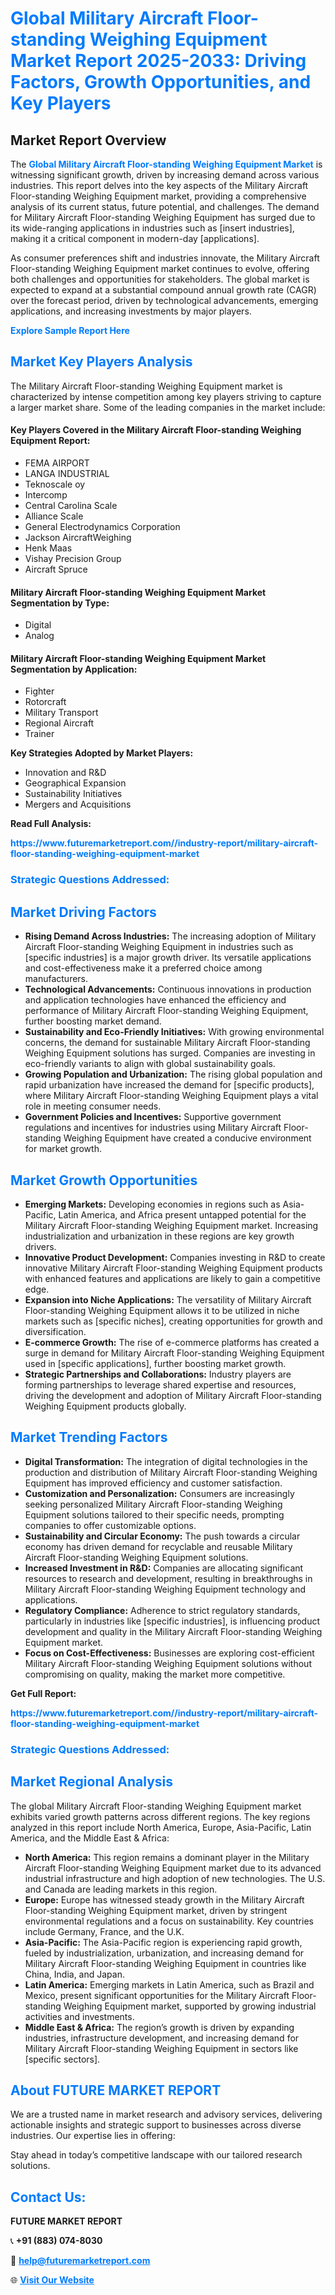 <h1 style="color: #007BFF;">Global Military Aircraft Floor-standing Weighing Equipment Market Report 2025-2033: Driving Factors, Growth Opportunities, and Key Players</h1>

<section id="overview">
<h2>Market Report Overview</h2>
<p>The <a href="https://www.futuremarketreport.com//industry-report/military-aircraft-floor-standing-weighing-equipment-market" style="color: #007BFF; text-decoration: none;"><strong>Global Military Aircraft Floor-standing Weighing Equipment Market</strong></a> is witnessing significant growth, driven by increasing demand across various industries. This report delves into the key aspects of the Military Aircraft Floor-standing Weighing Equipment market, providing a comprehensive analysis of its current status, future potential, and challenges. The demand for Military Aircraft Floor-standing Weighing Equipment has surged due to its wide-ranging applications in industries such as [insert industries], making it a critical component in modern-day [applications].</p>
<p>As consumer preferences shift and industries innovate, the Military Aircraft Floor-standing Weighing Equipment market continues to evolve, offering both challenges and opportunities for stakeholders. The global market is expected to expand at a substantial compound annual growth rate (CAGR) over the forecast period, driven by technological advancements, emerging applications, and increasing investments by major players.</p>
</section>

<section id="overview">
<p><a href="https://www.futuremarketreport.com//request-sample/reportId=49858" style="color: #007BFF; text-decoration: none;"><strong>Explore Sample Report Here</strong></a></p>
</section>

<section id="key-players">
<h2 style="color: #007BFF;">Market Key Players Analysis</h2>
<p>The Military Aircraft Floor-standing Weighing Equipment market is characterized by intense competition among key players striving to capture a larger market share. Some of the leading companies in the market include:</p>
<h4>Key Players Covered in the Military Aircraft Floor-standing Weighing Equipment Report:</h4>
<ul><li>FEMA AIRPORT</li><li>LANGA INDUSTRIAL</li><li>Teknoscale oy</li><li>Intercomp</li><li>Central Carolina Scale</li><li>Alliance Scale</li><li>General Electrodynamics Corporation</li><li>Jackson AircraftWeighing</li><li>Henk Maas</li><li>Vishay Precision Group</li><li>Aircraft Spruce</li></ul>
<h4>Military Aircraft Floor-standing Weighing Equipment Market Segmentation by Type:</h4>
<ul><li>Digital</li><li>Analog</li></ul>

<h4>Military Aircraft Floor-standing Weighing Equipment Market Segmentation by Application:</h4>
<ul><li>Fighter</li><li>Rotorcraft</li><li>Military Transport</li><li>Regional Aircraft</li><li>Trainer</li></ul>
<p><strong>Key Strategies Adopted by Market Players:</strong></p>
<ul>
<li>Innovation and R&D</li>
<li>Geographical Expansion</li>
<li>Sustainability Initiatives</li>
<li>Mergers and Acquisitions</li>
</ul>
</section>

<section>
<p><strong>Read Full Analysis: </strong></p><a href="https://www.futuremarketreport.com//industry-report/military-aircraft-floor-standing-weighing-equipment-market" style="color: #007BFF; text-decoration: none;"><strong>https://www.futuremarketreport.com//industry-report/military-aircraft-floor-standing-weighing-equipment-market</strong></a>
<h3 style="color: #007BFF;">Strategic Questions Addressed:</h3>
</section>

<section id="driving-factors">
<h2 style="color: #007BFF;">Market Driving Factors</h2>
<ul>
<li><strong>Rising Demand Across Industries:</strong> The increasing adoption of Military Aircraft Floor-standing Weighing Equipment in industries such as [specific industries] is a major growth driver. Its versatile applications and cost-effectiveness make it a preferred choice among manufacturers.</li>
<li><strong>Technological Advancements:</strong> Continuous innovations in production and application technologies have enhanced the efficiency and performance of Military Aircraft Floor-standing Weighing Equipment, further boosting market demand.</li>
<li><strong>Sustainability and Eco-Friendly Initiatives:</strong> With growing environmental concerns, the demand for sustainable Military Aircraft Floor-standing Weighing Equipment solutions has surged. Companies are investing in eco-friendly variants to align with global sustainability goals.</li>
<li><strong>Growing Population and Urbanization:</strong> The rising global population and rapid urbanization have increased the demand for [specific products], where Military Aircraft Floor-standing Weighing Equipment plays a vital role in meeting consumer needs.</li>
<li><strong>Government Policies and Incentives:</strong> Supportive government regulations and incentives for industries using Military Aircraft Floor-standing Weighing Equipment have created a conducive environment for market growth.</li>
</ul>
</section>

<section id="growth-opportunities">
<h2 style="color: #007BFF;">Market Growth Opportunities</h2>
<ul>
<li><strong>Emerging Markets:</strong> Developing economies in regions such as Asia-Pacific, Latin America, and Africa present untapped potential for the Military Aircraft Floor-standing Weighing Equipment market. Increasing industrialization and urbanization in these regions are key growth drivers.</li>
<li><strong>Innovative Product Development:</strong> Companies investing in R&D to create innovative Military Aircraft Floor-standing Weighing Equipment products with enhanced features and applications are likely to gain a competitive edge.</li>
<li><strong>Expansion into Niche Applications:</strong> The versatility of Military Aircraft Floor-standing Weighing Equipment allows it to be utilized in niche markets such as [specific niches], creating opportunities for growth and diversification.</li>
<li><strong>E-commerce Growth:</strong> The rise of e-commerce platforms has created a surge in demand for Military Aircraft Floor-standing Weighing Equipment used in [specific applications], further boosting market growth.</li>
<li><strong>Strategic Partnerships and Collaborations:</strong> Industry players are forming partnerships to leverage shared expertise and resources, driving the development and adoption of Military Aircraft Floor-standing Weighing Equipment products globally.</li>
</ul>
</section>

<section id="trending-factors">
<h2 style="color: #007BFF;">Market Trending Factors</h2>
<ul>
<li><strong>Digital Transformation:</strong> The integration of digital technologies in the production and distribution of Military Aircraft Floor-standing Weighing Equipment has improved efficiency and customer satisfaction.</li>
<li><strong>Customization and Personalization:</strong> Consumers are increasingly seeking personalized Military Aircraft Floor-standing Weighing Equipment solutions tailored to their specific needs, prompting companies to offer customizable options.</li>
<li><strong>Sustainability and Circular Economy:</strong> The push towards a circular economy has driven demand for recyclable and reusable Military Aircraft Floor-standing Weighing Equipment solutions.</li>
<li><strong>Increased Investment in R&D:</strong> Companies are allocating significant resources to research and development, resulting in breakthroughs in Military Aircraft Floor-standing Weighing Equipment technology and applications.</li>
<li><strong>Regulatory Compliance:</strong> Adherence to strict regulatory standards, particularly in industries like [specific industries], is influencing product development and quality in the Military Aircraft Floor-standing Weighing Equipment market.</li>
<li><strong>Focus on Cost-Effectiveness:</strong> Businesses are exploring cost-efficient Military Aircraft Floor-standing Weighing Equipment solutions without compromising on quality, making the market more competitive.</li>
</ul>
</section>

<section>
<p><strong>Get Full Report: </strong></p><a href="https://www.futuremarketreport.com//industry-report/military-aircraft-floor-standing-weighing-equipment-market" style="color: #007BFF; text-decoration: none;"><strong>https://www.futuremarketreport.com//industry-report/military-aircraft-floor-standing-weighing-equipment-market</strong></a>
<h3 style="color: #007BFF;">Strategic Questions Addressed:</h3>
</section>


<section id="regional-analysis">
<h2 style="color: #007BFF;">Market Regional Analysis</h2>
<p>The global Military Aircraft Floor-standing Weighing Equipment market exhibits varied growth patterns across different regions. The key regions analyzed in this report include North America, Europe, Asia-Pacific, Latin America, and the Middle East & Africa:</p>
<ul>
<li><strong>North America:</strong> This region remains a dominant player in the Military Aircraft Floor-standing Weighing Equipment market due to its advanced industrial infrastructure and high adoption of new technologies. The U.S. and Canada are leading markets in this region.</li>
<li><strong>Europe:</strong> Europe has witnessed steady growth in the Military Aircraft Floor-standing Weighing Equipment market, driven by stringent environmental regulations and a focus on sustainability. Key countries include Germany, France, and the U.K.</li>
<li><strong>Asia-Pacific:</strong> The Asia-Pacific region is experiencing rapid growth, fueled by industrialization, urbanization, and increasing demand for Military Aircraft Floor-standing Weighing Equipment in countries like China, India, and Japan.</li>
<li><strong>Latin America:</strong> Emerging markets in Latin America, such as Brazil and Mexico, present significant opportunities for the Military Aircraft Floor-standing Weighing Equipment market, supported by growing industrial activities and investments.</li>
<li><strong>Middle East & Africa:</strong> The region’s growth is driven by expanding industries, infrastructure development, and increasing demand for Military Aircraft Floor-standing Weighing Equipment in sectors like [specific sectors].</li>
</ul>
</section>

<footer>
<h2 style="color: #007BFF;">About FUTURE MARKET REPORT</h2>
<p>We are a trusted name in market research and advisory services, delivering actionable insights and strategic support to businesses across diverse industries. Our expertise lies in offering:</p>

<p>Stay ahead in today’s competitive landscape with our tailored research solutions.</p>

<h2 style="color: #007BFF;">Contact Us:</h2>
<p><strong>FUTURE MARKET REPORT</strong></p>
<p>📞 <strong>+91 (883) 074-8030</strong></p>
<p>📧 <strong><a href="mailto:help@futuremarketreport.com" style="color: #007BFF;">help@futuremarketreport.com</a></strong></p>
<p>🌐 <strong><a href="https://www.futuremarketreport.com/" style="color: #007BFF;">Visit Our Website</a></strong></p>
</footer>